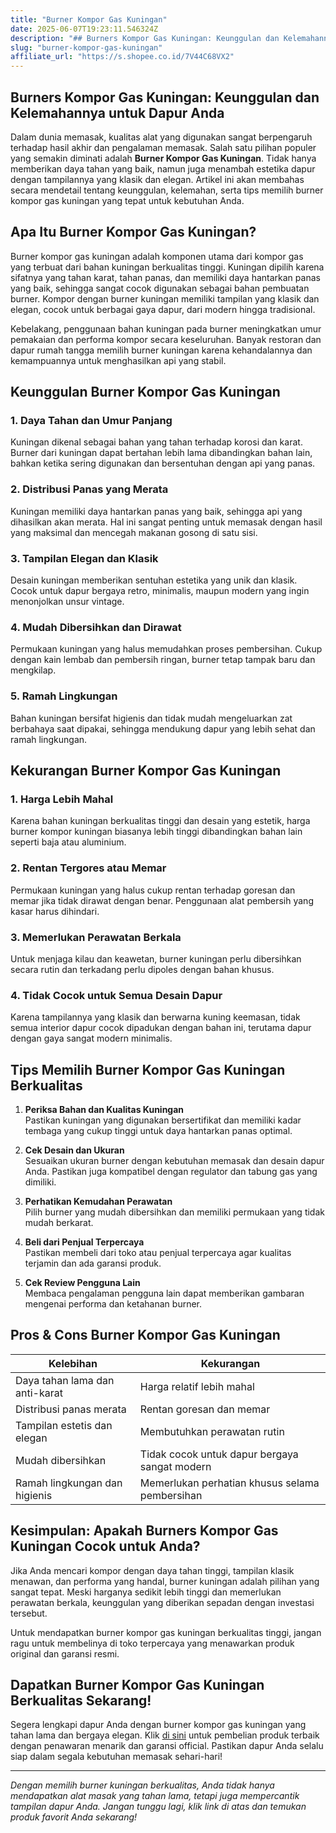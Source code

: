 ```yaml
---
title: "Burner Kompor Gas Kuningan"
date: 2025-06-07T19:23:11.546324Z
description: "## Burners Kompor Gas Kuningan: Keunggulan dan Kelemahannya untuk Dapur Anda..."
slug: "burner-kompor-gas-kuningan"
affiliate_url: "https://s.shopee.co.id/7V44C68VX2"
---
```

## Burners Kompor Gas Kuningan: Keunggulan dan Kelemahannya untuk Dapur Anda

Dalam dunia memasak, kualitas alat yang digunakan sangat berpengaruh terhadap hasil akhir dan pengalaman memasak. Salah satu pilihan populer yang semakin diminati adalah **Burner Kompor Gas Kuningan**. Tidak hanya memberikan daya tahan yang baik, namun juga menambah estetika dapur dengan tampilannya yang klasik dan elegan. Artikel ini akan membahas secara mendetail tentang keunggulan, kelemahan, serta tips memilih burner kompor gas kuningan yang tepat untuk kebutuhan Anda.

## Apa Itu Burner Kompor Gas Kuningan?

Burner kompor gas kuningan adalah komponen utama dari kompor gas yang terbuat dari bahan kuningan berkualitas tinggi. Kuningan dipilih karena sifatnya yang tahan karat, tahan panas, dan memiliki daya hantarkan panas yang baik, sehingga sangat cocok digunakan sebagai bahan pembuatan burner. Kompor dengan burner kuningan memiliki tampilan yang klasik dan elegan, cocok untuk berbagai gaya dapur, dari modern hingga tradisional.

Kebelakang, penggunaan bahan kuningan pada burner meningkatkan umur pemakaian dan performa kompor secara keseluruhan. Banyak restoran dan dapur rumah tangga memilih burner kuningan karena kehandalannya dan kemampuannya untuk menghasilkan api yang stabil.

## Keunggulan Burner Kompor Gas Kuningan

### 1. Daya Tahan dan Umur Panjang
Kuningan dikenal sebagai bahan yang tahan terhadap korosi dan karat. Burner dari kuningan dapat bertahan lebih lama dibandingkan bahan lain, bahkan ketika sering digunakan dan bersentuhan dengan api yang panas.

### 2. Distribusi Panas yang Merata
Kuningan memiliki daya hantarkan panas yang baik, sehingga api yang dihasilkan akan merata. Hal ini sangat penting untuk memasak dengan hasil yang maksimal dan mencegah makanan gosong di satu sisi.

### 3. Tampilan Elegan dan Klasik
Desain kuningan memberikan sentuhan estetika yang unik dan klasik. Cocok untuk dapur bergaya retro, minimalis, maupun modern yang ingin menonjolkan unsur vintage.

### 4. Mudah Dibersihkan dan Dirawat
Permukaan kuningan yang halus memudahkan proses pembersihan. Cukup dengan kain lembab dan pembersih ringan, burner tetap tampak baru dan mengkilap.

### 5. Ramah Lingkungan
Bahan kuningan bersifat higienis dan tidak mudah mengeluarkan zat berbahaya saat dipakai, sehingga mendukung dapur yang lebih sehat dan ramah lingkungan.

## Kekurangan Burner Kompor Gas Kuningan

### 1. Harga Lebih Mahal
Karena bahan kuningan berkualitas tinggi dan desain yang estetik, harga burner kompor kuningan biasanya lebih tinggi dibandingkan bahan lain seperti baja atau aluminium.

### 2. Rentan Tergores atau Memar
Permukaan kuningan yang halus cukup rentan terhadap goresan dan memar jika tidak dirawat dengan benar. Penggunaan alat pembersih yang kasar harus dihindari.

### 3. Memerlukan Perawatan Berkala
Untuk menjaga kilau dan keawetan, burner kuningan perlu dibersihkan secara rutin dan terkadang perlu dipoles dengan bahan khusus.

### 4. Tidak Cocok untuk Semua Desain Dapur
Karena tampilannya yang klasik dan berwarna kuning keemasan, tidak semua interior dapur cocok dipadukan dengan bahan ini, terutama dapur dengan gaya sangat modern minimalis.

## Tips Memilih Burner Kompor Gas Kuningan Berkualitas

1. **Periksa Bahan dan Kualitas Kuningan**  
Pastikan kuningan yang digunakan bersertifikat dan memiliki kadar tembaga yang cukup tinggi untuk daya hantarkan panas optimal.

2. **Cek Desain dan Ukuran**  
Sesuaikan ukuran burner dengan kebutuhan memasak dan desain dapur Anda. Pastikan juga kompatibel dengan regulator dan tabung gas yang dimiliki.

3. **Perhatikan Kemudahan Perawatan**  
Pilih burner yang mudah dibersihkan dan memiliki permukaan yang tidak mudah berkarat.

4. **Beli dari Penjual Terpercaya**  
Pastikan membeli dari toko atau penjual terpercaya agar kualitas terjamin dan ada garansi produk.

5. **Cek Review Pengguna Lain**  
Membaca pengalaman pengguna lain dapat memberikan gambaran mengenai performa dan ketahanan burner.

## Pros & Cons Burner Kompor Gas Kuningan

| Kelebihan | Kekurangan |
|------------------------------|----------------------------------|
| Daya tahan lama dan anti-karat | Harga relatif lebih mahal |
| Distribusi panas merata | Rentan goresan dan memar |
| Tampilan estetis dan elegan | Membutuhkan perawatan rutin |
| Mudah dibersihkan | Tidak cocok untuk dapur bergaya sangat modern |
| Ramah lingkungan dan higienis | Memerlukan perhatian khusus selama pembersihan |

## Kesimpulan: Apakah Burners Kompor Gas Kuningan Cocok untuk Anda?

Jika Anda mencari kompor dengan daya tahan tinggi, tampilan klasik menawan, dan performa yang handal, burner kuningan adalah pilihan yang sangat tepat. Meski harganya sedikit lebih tinggi dan memerlukan perawatan berkala, keunggulan yang diberikan sepadan dengan investasi tersebut.

Untuk mendapatkan burner kompor gas kuningan berkualitas tinggi, jangan ragu untuk membelinya di toko terpercaya yang menawarkan produk original dan garansi resmi.

## Dapatkan Burner Kompor Gas Kuningan Berkualitas Sekarang!

Segera lengkapi dapur Anda dengan burner kompor gas kuningan yang tahan lama dan bergaya elegan. Klik [di sini](https://s.shopee.co.id/7V44C68VX2) untuk pembelian produk terbaik dengan penawaran menarik dan garansi official. Pastikan dapur Anda selalu siap dalam segala kebutuhan memasak sehari-hari!

---

*Dengan memilih burner kuningan berkualitas, Anda tidak hanya mendapatkan alat masak yang tahan lama, tetapi juga mempercantik tampilan dapur Anda. Jangan tunggu lagi, klik link di atas dan temukan produk favorit Anda sekarang!*